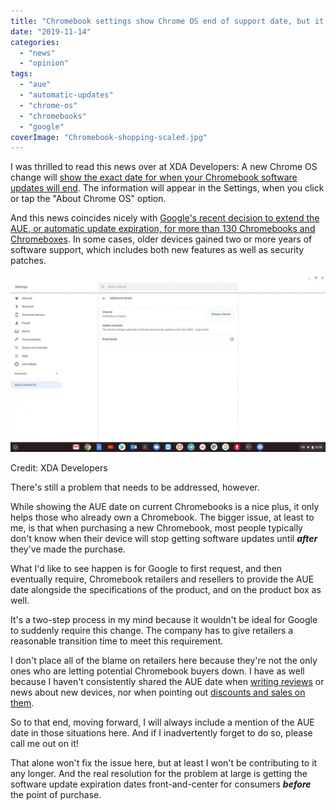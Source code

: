 ```yaml
---
title: "Chromebook settings show Chrome OS end of support date, but it's not enough"
date: "2019-11-14"
categories: 
  - "news"
  - "opinion"
tags: 
  - "aue"
  - "automatic-updates"
  - "chrome-os"
  - "chromebooks"
  - "google"
coverImage: "Chromebook-shopping-scaled.jpg"
---
```


I was thrilled to read this news over at XDA Developers: A new Chrome OS change will [show the exact date for when your Chromebook software updates will end](https://www.xda-developers.com/chrome-os-chromebook-end-of-life-info-settings/). The information will appear in the Settings, when you click or tap the "About Chrome OS" option.

And this news coincides nicely with [Google's recent decision to extend the AUE, or automatic update expiration, for more than 130 Chromebooks and Chromeboxes](https://www.aboutchromebooks.com/news/chrome-os-software-support-dates-extended-for-more-than-130-chromebooks/). In some cases, older devices gained two or more years of software support, which includes both new features as well as security patches.

![](images/Chromebook_End_of_Life_Notification_Chrome_OS_80-1024x576.jpg)

Credit: XDA Developers

There's still a problem that needs to be addressed, however.

While showing the AUE date on current Chromebooks is a nice plus, it only helps those who already own a Chromebook. The bigger issue, at least to me, is that when purchasing a new Chromebook, most people typically don't know when their device will stop getting software updates until **_after_** they've made the purchase.

What I'd like to see happen is for Google to first request, and then eventually require, Chromebook retailers and resellers to provide the AUE date alongside the specifications of the product, and on the product box as well.

It's a two-step process in my mind because it wouldn't be ideal for Google to suddenly require this change. The company has to give retailers a reasonable transition time to meet this requirement.

I don't place all of the blame on retailers here because they're not the only ones who are letting potential Chromebook buyers down. I have as well because I haven't consistently shared the AUE date when [writing reviews](https://www.aboutchromebooks.com/news/who-is-the-google-pixelbook-go-for-and-not-for/) or news about new devices, nor when pointing out [discounts and sales on them](https://www.aboutchromebooks.com/news/pixel-slate-deal-at-529-99-makes-it-cheaper-than-pixelbook-go/).

So to that end, moving forward, I will always include a mention of the AUE date in those situations here. And if I inadvertently forget to do so, please call me out on it!

That alone won't fix the issue here, but at least I won't be contributing to it any longer. And the real resolution for the problem at large is getting the software update expiration dates front-and-center for consumers _**before**_ the point of purchase.
